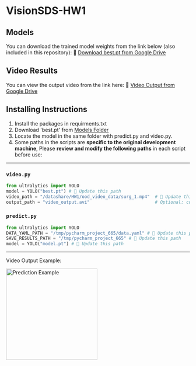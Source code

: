 # VisionSDS-HW1
## Models
You can download the trained model weights from the link below (also included in this repository):
🔗 [Download best.pt from Google Drive](https://drive.google.com/drive/folders/1ac2NTu83rvMahezbDF0n47aiCpFbXPuq?usp=sharing)

## Video Results
You can view the output video from the link here:
🔗 [Video Output from Google Drive](https://drive.google.com/file/d/1XoHqAdwqKghfIG6xVhkRrhbZWhkb1dNo/view?usp=sharing)

## Installing Instructions
1. Install the packages in requirments.txt
2. Download 'best.pt' from [Models Folder](https://drive.google.com/drive/folders/1ac2NTu83rvMahezbDF0n47aiCpFbXPuq?usp=sharing)
3. Locate the model in the same folder with predict.py and video.py.
4. Some paths in the scripts are **specific to the original development machine**, Please **review and modify the following paths** in each script before use:
---

###  `video.py`

```python
from ultralytics import YOLO
model = YOLO("best.pt") # 🔧 Update this path
video_path = "/datashare/HW1/ood_video_data/surg_1.mp4"  # 🔧 Update this path
output_path = "video_output.avi"                         # Optional: custom output path
```

###  `predict.py`
```python
from ultralytics import YOLO
DATA_YAML_PATH = "/tmp/pycharm_project_665/data.yaml" # 🔧 Update this path
SAVE_RESULTS_PATH = "/tmp/pycharm_project_665" # 🔧 Update this path
model = YOLO("model.pt") # 🔧 Update this path
``` 
---


Video Output Example:

<img src="https://github.com/user-attachments/assets/6c289d9c-c9ad-499f-89fd-512e0c461cbf" alt="Prediction Example" height="250">
